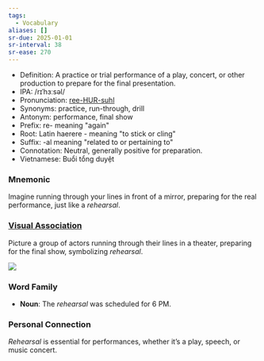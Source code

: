```yaml
---
tags:
  - Vocabulary
aliases: []
sr-due: 2025-01-01
sr-interval: 38
sr-ease: 270
---
```


- Definition: A practice or trial performance of a play, concert, or other production to prepare for the final presentation.
- IPA: /rɪˈhɜːsəl/
- Pronunciation: [ree-HUR-suhl](https://www.google.com/search?q=how+to+pronounce+rehearsal)
- Synonyms: practice, run-through, drill
- Antonym: performance, final show
- Prefix: re- meaning "again"
- Root: Latin haerere - meaning "to stick or cling"
- Suffix: -al meaning "related to or pertaining to"
- Connotation: Neutral, generally positive for preparation.
- Vietnamese: Buổi tổng duyệt

### Mnemonic

Imagine running through your lines in front of a mirror, preparing for the real performance, just like a *rehearsal*.

### [Visual Association](https://www.google.com/search?tbm=isch&q=rehearsal)

Picture a group of actors running through their lines in a theater, preparing for the final show, symbolizing *rehearsal*.

![](https://castingfrontier.com/wp-content/uploads/2023/10/shutterstock_2256552025.jpg)

### Word Family

- **Noun**: The *rehearsal* was scheduled for 6 PM.

### Personal Connection

*Rehearsal* is essential for performances, whether it’s a play, speech, or music concert.
